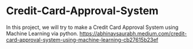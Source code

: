 # Credit-Card-Approval-System
In this project, we will try to make a Credit Card Approval System using Machine Learning via python.
https://abhinavsaurabh.medium.com/credit-card-approval-system-using-machine-learning-cb27615b23ef
